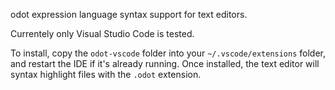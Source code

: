odot expression language syntax support for text editors.

Currentely only Visual Studio Code is tested.

To install, copy the `odot-vscode` folder into your `~/.vscode/extensions` folder, and restart the IDE if it's already running.
Once installed, the text editor will syntax highlight files with the `.odot` extension.
